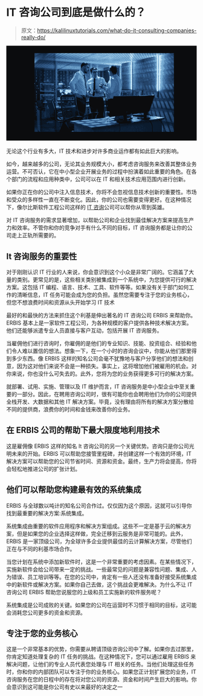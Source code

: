 # IT 咨询公司到底是做什么的？

> 原文：<https://kalilinuxtutorials.com/what-do-it-consulting-companies-really-do/>

[![What Do IT Consulting Companies Really Do?](img//f249dd0b4e1ed0b4f2f52c25c6643a65.png "What Do IT Consulting Companies Really Do?")](https://1.bp.blogspot.com/-SLfA2qgSSLM/X_X2rvQrsCI/AAAAAAAALkc/fm_n2xKHhssxv_0vmi2wQvglEMq_M9MfwCLcBGAsYHQ/s16000/Consul.PNG)

无论这个行业有多大，IT 技术和进步对许多商业运作都有如此巨大的影响。

如今，越来越多的公司，无论其业务规模大小，都考虑咨询服务来改善其整体业务运营。不可否认，它在中小型企业开展业务的过程中扮演着如此重要的角色。在各个部门的流程和应用种类中，公司可以在 IT 和相关技术应用范围内进行创新。

如果你正在你的公司中注入信息技术，你将不会忽视信息技术创新的重要性。市场和受众的多样性一直在不断变化。因此，你的公司也需要变得更好。在这种情况下，像尔比斯软件工程公司这样的 [IT 咨询](https://erbis.com/services/it-consulting)公司可以帮你从零到英雄。

对 IT 咨询服务的需求显著增加，以帮助公司和企业找到最佳解决方案来提高生产力和效率。不管你和你的竞争对手有什么不同的目标，IT 咨询服务都是让你的公司走上正轨所需要的。

## **It 咨询服务的重要性**

对于刚刚认识 IT 行业的人来说，你会意识到这个小众是非常广阔的。它涵盖了大量的类别。更常见的是，这些相关类别被集成到一个系统中，为您提供可行的解决方案。这包括 IT 编程、语言、技术、工具、软件等等。如果没有关于部门如何工作的清晰信息，IT 任务可能会成为您的负担。虽然您需要专注于您的业务核心，但您不想浪费时间和资源从头开始学习 IT 技术

最好的和最快的方法来抓住这个利基是伸出著名的 IT 咨询公司 ERBIS 来帮助你。ERBIS 基本上是一家软件工程公司，为各种规模的客户提供各种技术解决方案。他们还能够派遣专业人员直接与客户互动，包括开展 IT 咨询服务。

当雇佣他们进行咨询时，你雇佣的是他们的专业知识、技能、投资组合、经验和他们令人难以置信的想法。想象一下，在一个小时的咨询会议中，你能从他们那里得到多少东西。像 ERBIS 这样的知名公司会毫不犹豫地与客户分享他们的想法和创意，因为这对他们来说不会是一种损失。事实上，这将增加他们被雇用的机会。对你来说，你也没什么可失去的。此外，您将为您的业务获得更多可行的解决方案。

就部署、试用、实施、管理以及 IT 维护而言，IT 咨询服务是中小型企业中至关重要的一部分。因此，在聘用咨询公司时，很有可能你也会聘用他们为你的公司提供全栈开发、大数据和其他 IT 解决方案。毕竟，没有理由将所有的解决方案分散给不同的提供商，浪费你的时间和金钱来改善你的业务。

## **在 ERBIS 公司的帮助下最大限度地利用技术**

这是雇佣像 ERBIS 这样的知名 It 咨询公司的另一个关键优势。咨询只是你公司光明未来的开始。ERBIS 可以帮助您接管里程碑，并创建这样一个有效的环境，IT 解决方案可以帮助您的公司节省时间、资源和资金。最终，生产力将会提高，你将会轻松地推进公司的扩张计划。

## **他们可以帮助您构建最有效的系统集成**

ERBIS 与全球数以吨计的知名公司合作过。仅仅因为这个原因，这就可以引导你找到最重要的解决方案:系统集成。

系统集成由重要的软件应用程序和解决方案组成。这些不一定是基于云的解决方案，但是如果您的企业选择这样做，完全迁移到云服务是非常可能的。此外，ERBIS 是一家顶级公司，为全球许多企业提供最佳的云计算解决方案，尽管他们正在与不同的利基市场合作。

当您计划在系统中添加新软件时，这是一个非常重要的考虑因素。在某些情况下，实施新软件会给公司带来一定的挑战。一些最常见的问题是兼容性问题、集成、人为错误、员工培训等等。在您的公司中，肯定有一些人还没有准备好接受系统集成中的新软件或解决方案。如果你自己去做，这个挑战会更难解决。为什么不让 IT 咨询公司 ERBIS 帮助您说服您的上级和员工实施新的软件服务呢？

系统集成是公司成败的关键。如果您的公司在运营时不习惯于相同的目标，这可能会消耗您公司更多的资金和资源。

## **专注于您的业务核心**

这是一个非常基本的优势，你需要从聘请顶级咨询公司中了解。如果你去过那里，你肯定知道处理复杂的 IT 任务的挑战。在这种情况下，您可以通过雇用 ERBIS 来解决问题，让他们的专业人员代表您处理与 IT 相关的任务。当他们处理这些任务时，你和你的内部团队可以专注于你的业务核心。如果您正计划扩展您的业务，IT 咨询服务在您的日程中的存在将对您公司的资源、资金和时间产生巨大的影响。你会意识到这可能是你公司有史以来最好的决定之一